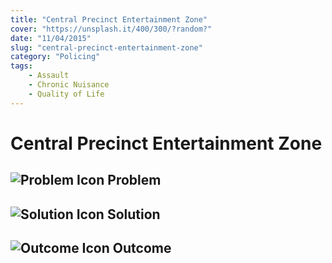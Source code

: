 ```yaml
---
title: "Central Precinct Entertainment Zone"
cover: "https://unsplash.it/400/300/?random?"
date: "11/04/2015"
slug: "central-precinct-entertainment-zone"
category: "Policing"
tags:
    - Assault
    - Chronic Nuisance
    - Quality of Life 
---
```


# Central Precinct Entertainment Zone

## ![Problem Icon](https://github.com/google/material-design-icons/raw/master/alert/1x_web/ic_error_outline_black_48dp.png "Problem") Problem

## ![Solution Icon](https://github.com/google/material-design-icons/raw/master/action/1x_web/ic_lightbulb_outline_black_48dp.png "Solution") Solution

## ![Outcome Icon](https://github.com/google/material-design-icons/raw/master/action/1x_web/ic_view_list_black_48dp.png "Outcome") Outcome
